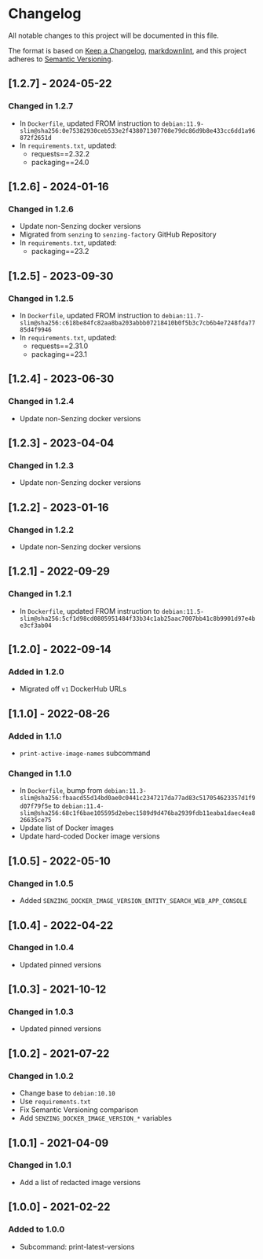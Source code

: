 # Changelog

All notable changes to this project will be documented in this file.

The format is based on [Keep a Changelog](https://keepachangelog.com/en/1.0.0/),
[markdownlint](https://dlaa.me/markdownlint/),
and this project adheres to [Semantic Versioning](https://semver.org/spec/v2.0.0.html).

## [1.2.7] - 2024-05-22

### Changed in 1.2.7

- In `Dockerfile`, updated FROM instruction to `debian:11.9-slim@sha256:0e75382930ceb533e2f438071307708e79dc86d9b8e433cc6dd1a96872f2651d`
- In `requirements.txt`, updated:
  - requests==2.32.2
  - packaging==24.0

## [1.2.6] - 2024-01-16

### Changed in 1.2.6

- Update non-Senzing docker versions
- Migrated from `senzing` to `senzing-factory` GitHub Repository
- In `requirements.txt`, updated:
  - packaging==23.2

## [1.2.5] - 2023-09-30

### Changed in 1.2.5

- In `Dockerfile`, updated FROM instruction to `debian:11.7-slim@sha256:c618be84fc82aa8ba203abbb07218410b0f5b3c7cb6b4e7248fda7785d4f9946`
- In `requirements.txt`, updated:
  - requests==2.31.0
  - packaging==23.1

## [1.2.4] - 2023-06-30

### Changed in 1.2.4

- Update non-Senzing docker versions

## [1.2.3] - 2023-04-04

### Changed in 1.2.3

- Update non-Senzing docker versions

## [1.2.2] - 2023-01-16

### Changed in 1.2.2

- Update non-Senzing docker versions

## [1.2.1] - 2022-09-29

### Changed in 1.2.1

- In `Dockerfile`, updated FROM instruction to `debian:11.5-slim@sha256:5cf1d98cd0805951484f33b34c1ab25aac7007bb41c8b9901d97e4be3cf3ab04`

## [1.2.0] - 2022-09-14

### Added in 1.2.0

- Migrated off `v1` DockerHub URLs

## [1.1.0] - 2022-08-26

### Added in 1.1.0

- `print-active-image-names` subcommand

### Changed in 1.1.0

- In `Dockerfile`, bump from `debian:11.3-slim@sha256:fbaacd55d14bd0ae0c0441c2347217da77ad83c517054623357d1f9d07f79f5e` to `debian:11.4-slim@sha256:68c1f6bae105595d2ebec1589d9d476ba2939fdb11eaba1daec4ea826635ce75`
- Update list of Docker images
- Update hard-coded Docker image versions

## [1.0.5] - 2022-05-10

### Changed in 1.0.5

- Added `SENZING_DOCKER_IMAGE_VERSION_ENTITY_SEARCH_WEB_APP_CONSOLE`

## [1.0.4] - 2022-04-22

### Changed in 1.0.4

- Updated pinned versions

## [1.0.3] - 2021-10-12

### Changed in 1.0.3

- Updated pinned versions

## [1.0.2] - 2021-07-22

### Changed in 1.0.2

- Change base to `debian:10.10`
- Use `requirements.txt`
- Fix Semantic Versioning comparison
- Add `SENZING_DOCKER_IMAGE_VERSION_*` variables

## [1.0.1] - 2021-04-09

### Changed in 1.0.1

- Add a list of redacted image versions

## [1.0.0] - 2021-02-22

### Added to 1.0.0

- Subcommand: print-latest-versions
